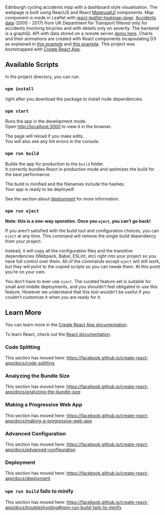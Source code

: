 Edinburgh cycling accidents map with a dashboard style visualisation.
The webpage is built using ReactJS and React [MateruialUI](https://material-ui.com/) components.
Map component is made in Leaflet with [react-leaflet-heatmap-layer](https://www.npmjs.com/package/react-leaflet-heatmap-layer). 
[Accidents data](https://data.gov.uk/dataset/cb7ae6f0-4be6-4935-9277-47e5ce24a11f/road-safety-data) (2005 - 2017) from UK Department for Transport filtered only for accidents involving bicycles and with details only on severity.
The backend is a graphQL API with data stored on a remote server [demo here](http://www.yomapo.com/graphqldemo/).
Charts and their animations are created with React components incapsulating D3
as explained in [this example](https://medium.com/localmed-engineering/svg-pie-chart-using-react-and-d3-43a381ce7246)
and [this example](https://mikewilliamson.wordpress.com/2016/06/03/d3-and-react-3-ways/).
This project was bootstrapped with [Create React App](https://github.com/facebook/create-react-app).

## Available Scripts

In the project directory, you can run:


### `npm install`

right after you download the package to install node dependencies.

### `npm start`

Runs the app in the development mode.<br>
Open [http://localhost:3000](http://localhost:3000) to view it in the browser.

The page will reload if you make edits.<br>
You will also see any lint errors in the console.

### `npm run build`

Builds the app for production to the `build` folder.<br>
It correctly bundles React in production mode and optimizes the build for the best performance.

The build is minified and the filenames include the hashes.<br>
Your app is ready to be deployed!

See the section about [deployment](https://facebook.github.io/create-react-app/docs/deployment) for more information.

### `npm run eject`

**Note: this is a one-way operation. Once you `eject`, you can’t go back!**

If you aren’t satisfied with the build tool and configuration choices, you can `eject` at any time. This command will remove the single build dependency from your project.

Instead, it will copy all the configuration files and the transitive dependencies (Webpack, Babel, ESLint, etc) right into your project so you have full control over them. All of the commands except `eject` will still work, but they will point to the copied scripts so you can tweak them. At this point you’re on your own.

You don’t have to ever use `eject`. The curated feature set is suitable for small and middle deployments, and you shouldn’t feel obligated to use this feature. However we understand that this tool wouldn’t be useful if you couldn’t customize it when you are ready for it.

## Learn More

You can learn more in the [Create React App documentation](https://facebook.github.io/create-react-app/docs/getting-started).

To learn React, check out the [React documentation](https://reactjs.org/).

### Code Splitting

This section has moved here: https://facebook.github.io/create-react-app/docs/code-splitting

### Analyzing the Bundle Size

This section has moved here: https://facebook.github.io/create-react-app/docs/analyzing-the-bundle-size

### Making a Progressive Web App

This section has moved here: https://facebook.github.io/create-react-app/docs/making-a-progressive-web-app

### Advanced Configuration

This section has moved here: https://facebook.github.io/create-react-app/docs/advanced-configuration

### Deployment

This section has moved here: https://facebook.github.io/create-react-app/docs/deployment

### `npm run build` fails to minify

This section has moved here: https://facebook.github.io/create-react-app/docs/troubleshooting#npm-run-build-fails-to-minify
